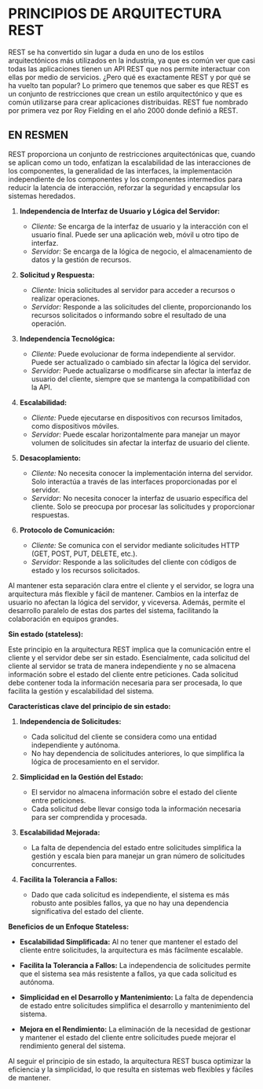 # **PRINCIPIOS DE ARQUITECTURA REST**
REST se ha convertido sin lugar a duda en uno de los estilos arquitectónicos más utilizados en la industria, ya que es común ver que casi todas las aplicaciones tienen un API REST que nos permite interactuar con ellas por medio de servicios. ¿Pero qué es exactamente REST y por qué se ha vuelto tan popular?
Lo primero que tenemos que saber es que REST es un conjunto de restricciones que crean un estilo arquitectónico y que es común utilizarse para crear aplicaciones distribuidas. REST fue nombrado por primera vez por Roy Fielding en el año 2000 donde definió a REST.

## **EN RESMEN**
REST proporciona un conjunto de restricciones arquitectónicas que, cuando se aplican como un todo, enfatizan la escalabilidad de las interacciones de los componentes, la generalidad de las interfaces, la implementación independiente de los componentes y los componentes intermedios para reducir la latencia de interacción, reforzar la seguridad y encapsular los sistemas heredados.

1. **Independencia de Interfaz de Usuario y Lógica del Servidor:**
   - *Cliente:* Se encarga de la interfaz de usuario y la interacción con el usuario final. Puede ser una aplicación web, móvil u otro tipo de interfaz.
   - *Servidor:* Se encarga de la lógica de negocio, el almacenamiento de datos y la gestión de recursos.

2. **Solicitud y Respuesta:**
   - *Cliente:* Inicia solicitudes al servidor para acceder a recursos o realizar operaciones.
   - *Servidor:* Responde a las solicitudes del cliente, proporcionando los recursos solicitados o informando sobre el resultado de una operación.

3. **Independencia Tecnológica:**
   - *Cliente:* Puede evolucionar de forma independiente al servidor. Puede ser actualizado o cambiado sin afectar la lógica del servidor.
   - *Servidor:* Puede actualizarse o modificarse sin afectar la interfaz de usuario del cliente, siempre que se mantenga la compatibilidad con la API.

4. **Escalabilidad:**
   - *Cliente:* Puede ejecutarse en dispositivos con recursos limitados, como dispositivos móviles.
   - *Servidor:* Puede escalar horizontalmente para manejar un mayor volumen de solicitudes sin afectar la interfaz de usuario del cliente.

5. **Desacoplamiento:**
   - *Cliente:* No necesita conocer la implementación interna del servidor. Solo interactúa a través de las interfaces proporcionadas por el servidor.
   - *Servidor:* No necesita conocer la interfaz de usuario específica del cliente. Solo se preocupa por procesar las solicitudes y proporcionar respuestas.

6. **Protocolo de Comunicación:**
   - *Cliente:* Se comunica con el servidor mediante solicitudes HTTP (GET, POST, PUT, DELETE, etc.).
   - *Servidor:* Responde a las solicitudes del cliente con códigos de estado y los recursos solicitados.

Al mantener esta separación clara entre el cliente y el servidor, se logra una arquitectura más flexible y fácil de mantener. Cambios en la interfaz de usuario no afectan la lógica del servidor, y viceversa. Además, permite el desarrollo paralelo de estas dos partes del sistema, facilitando la colaboración en equipos grandes.

**Sin estado (stateless):**

Este principio en la arquitectura REST implica que la comunicación entre el cliente y el servidor debe ser sin estado. Esencialmente, cada solicitud del cliente al servidor se trata de manera independiente y no se almacena información sobre el estado del cliente entre peticiones. Cada solicitud debe contener toda la información necesaria para ser procesada, lo que facilita la gestión y escalabilidad del sistema.

**Características clave del principio de sin estado:**

1. **Independencia de Solicitudes:**
   - Cada solicitud del cliente se considera como una entidad independiente y autónoma.
   - No hay dependencia de solicitudes anteriores, lo que simplifica la lógica de procesamiento en el servidor.

2. **Simplicidad en la Gestión del Estado:**
   - El servidor no almacena información sobre el estado del cliente entre peticiones.
   - Cada solicitud debe llevar consigo toda la información necesaria para ser comprendida y procesada.

3. **Escalabilidad Mejorada:**
   - La falta de dependencia del estado entre solicitudes simplifica la gestión y escala bien para manejar un gran número de solicitudes concurrentes.

4. **Facilita la Tolerancia a Fallos:**
   - Dado que cada solicitud es independiente, el sistema es más robusto ante posibles fallos, ya que no hay una dependencia significativa del estado del cliente.

**Beneficios de un Enfoque Stateless:**

- **Escalabilidad Simplificada:** Al no tener que mantener el estado del cliente entre solicitudes, la arquitectura es más fácilmente escalable.

- **Facilita la Tolerancia a Fallos:** La independencia de solicitudes permite que el sistema sea más resistente a fallos, ya que cada solicitud es autónoma.

- **Simplicidad en el Desarrollo y Mantenimiento:** La falta de dependencia de estado entre solicitudes simplifica el desarrollo y mantenimiento del sistema.

- **Mejora en el Rendimiento:** La eliminación de la necesidad de gestionar y mantener el estado del cliente entre solicitudes puede mejorar el rendimiento general del sistema.

Al seguir el principio de sin estado, la arquitectura REST busca optimizar la eficiencia y la simplicidad, lo que resulta en sistemas web flexibles y fáciles de mantener.
